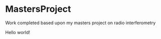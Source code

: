 # MastersProject
Work completed based upon my masters project on radio interferometry

Hello world!
